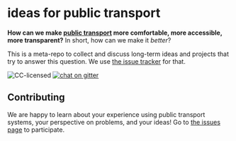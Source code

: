 # ideas for public transport

**How can we make [public transport](https://en.wikipedia.org/wiki/Public_transport) more comfortable, more accessible, more transparent?** In short, how can we make it *better*?

This is a meta-repo to collect and discuss long-term ideas and projects that try to answer this question. We use [the issue tracker](https://github.com/public-transport/ideas/issues) for that.

![CC-licensed](https://img.shields.io/github/license/public-transport/friendly-public-transport-format.svg)
[![chat on gitter](https://badges.gitter.im/public-transport/Lobby.svg)](https://gitter.im/public-transport/Lobby)


## Contributing

We are happy to learn about your experience using public transport systems, your perspective on problems, and your ideas! Go to [the issues page](https://github.com/public-transport/friendly-public-transport-format/issues) to participate.
